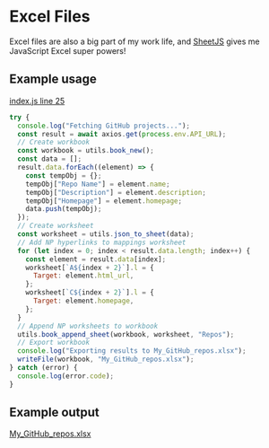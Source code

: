 # Excel Files

Excel files are also a big part of my work life, and [SheetJS](https://docs.sheetjs.com/) gives me JavaScript Excel super powers!

## Example usage

[index.js line 25](https://github.com/mshuber1981/work-life/blob/main/index.js#L25)

```javascript
try {
  console.log("Fetching GitHub projects...");
  const result = await axios.get(process.env.API_URL);
  // Create workbook
  const workbook = utils.book_new();
  const data = [];
  result.data.forEach((element) => {
    const tempObj = {};
    tempObj["Repo Name"] = element.name;
    tempObj["Description"] = element.description;
    tempObj["Homepage"] = element.homepage;
    data.push(tempObj);
  });
  // Create worksheet
  const worksheet = utils.json_to_sheet(data);
  // Add NP hyperlinks to mappings worksheet
  for (let index = 0; index < result.data.length; index++) {
    const element = result.data[index];
    worksheet[`A${index + 2}`].l = {
      Target: element.html_url,
    };
    worksheet[`C${index + 2}`].l = {
      Target: element.homepage,
    };
  }
  // Append NP worksheets to workbook
  utils.book_append_sheet(workbook, worksheet, "Repos");
  // Export workbook
  console.log("Exporting results to My_GitHub_repos.xlsx");
  writeFile(workbook, "My_GitHub_repos.xlsx");
} catch (error) {
  console.log(error.code);
}
```

## Example output

[My_GitHub_repos.xlsx](https://github.com/mshuber1981/work-life/blob/main/My_GitHub_repos.xlsx)
